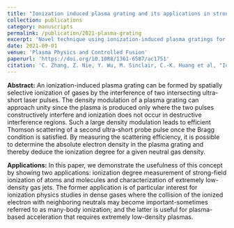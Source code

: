 ```yaml
---
title: "Ionization induced plasma grating and its applications in strong-field ionization measurements"
collection: publications
category: manuscripts
permalink: /publication/2021-plasma-grating
excerpt: 'Novel technique using ionization-induced plasma gratings for absolute ionization degree measurements in strong-field physics.'
date: 2021-09-01
venue: 'Plasma Physics and Controlled Fusion'
paperurl: 'https://doi.org/10.1088/1361-6587/ac1751'
citation: 'C. Zhang, Z. Nie, Y. Wu, M. Sinclair, C.-K. Huang et al, "Ionization induced plasma grating and its applications in strong-field ionization measurements," <i>Plasma Phys. Control. Fusion</i> 63, 095011 (2021).'
---
```


**Abstract:** An ionization-induced plasma grating can be formed by spatially selective ionization of gases by the interference of two intersecting ultra-short laser pulses. The density modulation of a plasma grating can approach unity since the plasma is produced only where the two pulses constructively interfere and ionization does not occur in destructive interference regions. Such a large density modulation leads to efficient Thomson scattering of a second ultra-short probe pulse once the Bragg condition is satisfied. By measuring the scattering efficiency, it is possible to determine the absolute electron density in the plasma grating and thereby deduce the ionization degree for a given neutral gas density.

**Applications:** In this paper, we demonstrate the usefulness of this concept by showing two applications: ionization degree measurement of strong-field ionization of atoms and molecules and characterization of extremely low-density gas jets. The former application is of particular interest for ionization physics studies in dense gases where the collision of the ionized electron with neighboring neutrals may become important-sometimes referred to as many-body ionization; and the latter is useful for plasma-based acceleration that requires extremely low-density plasmas.
